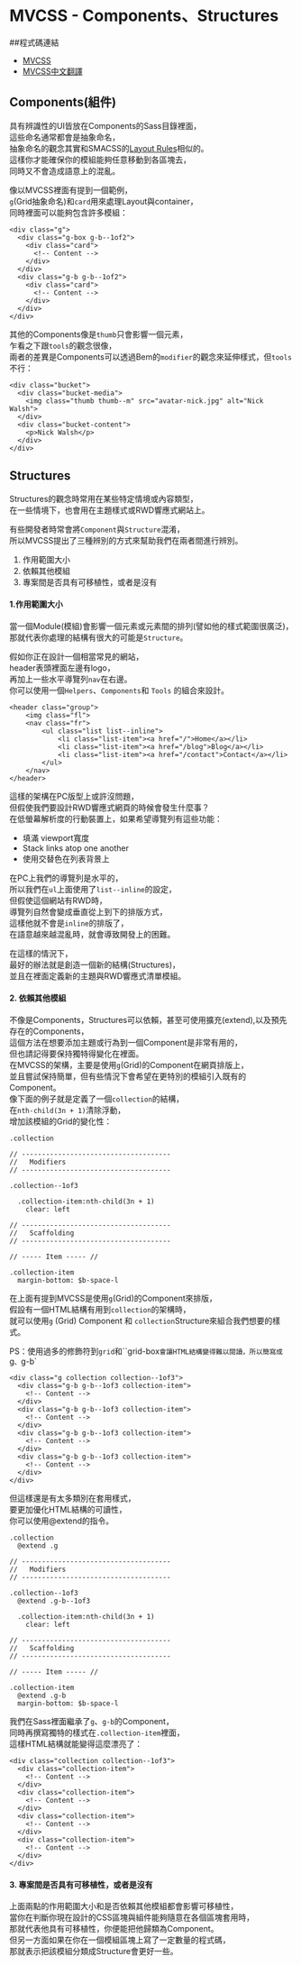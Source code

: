 # MVCSS - Components、Structures

##程式碼連結
* <a href="http://mvcss.github.io/" target="_blank">MVCSS</a>
* <a href="http://mvcss.ycnets.com/" target="_blank">MVCSS中文翻譯</a> 

## Components(組件)
具有辨識性的UI皆放在Components的Sass目錄裡面，  
這些命名通常都會是抽象命名，  
抽象命名的觀念其實和SMACSS的<a href="https://github.com/gonsakon/Learn-Sass-in-90-days/blob/master/docs/SMACSS/1.markdown#layout" target="_blank">Layout Rules</a>相似的。  
這樣你才能確保你的模組能夠任意移動到各區塊去，  
同時又不會造成語意上的混亂。  

像以MVCSS裡面有提到一個範例，  
`g`(Grid抽象命名)和`card`用來處理Layout與container，  
同時裡面可以能夠包含許多模組：  
```
<div class="g">
  <div class="g-box g-b--1of2">
    <div class="card">
      <!-- Content -->
    </div>
  </div>
  <div class="g-b g-b--1of2">
    <div class="card">
      <!-- Content -->
    </div>
  </div>
</div>
```  
其他的Components像是`thumb`只會影響一個元素，  
乍看之下跟`tools`的觀念很像，  
兩者的差異是Components可以透過Bem的`modifier`的觀念來延伸樣式，但`tools`不行：  
```
<div class="bucket">
  <div class="bucket-media">
    <img class="thumb thumb--m" src="avatar-nick.jpg" alt="Nick Walsh">
  </div>
  <div class="bucket-content">
    <p>Nick Walsh</p>
  </div>
</div>
```   
## Structures
Structures的觀念時常用在某些特定情境或內容類型，  
在一些情境下，也會用在主題樣式或RWD響應式網站上。  

有些開發者時常會將`Component`與`Structure`混淆，  
所以MVCSS提出了三種辨別的方式來幫助我們在兩者間進行辨別。  

1. 作用範圍大小  
2. 依賴其他模組  
3. 專案間是否具有可移植性，或者是沒有  

#### 1.作用範圍大小 
當一個Module(模組)會影響一個元素或元素間的排列(譬如他的樣式範圍很廣泛)，  
那就代表你處理的結構有很大的可能是`Structure`。  

假如你正在設計一個相當常見的網站，  
header表頭裡面左邊有logo，  
再加上一些水平導覽列`nav`在右邊。  
你可以使用一個`Helpers`、`Components`和 `Tools` 的組合來設計。   
```  
<header class="group">
    <img class="fl">
    <nav class="fr">
        <ul class="list list--inline">
            <li class="list-item"><a href="/">Home</a></li>
            <li class="list-item"><a href="/blog">Blog</a></li>
            <li class="list-item"><a href="/contact">Contact</a></li>
        </ul>
    </nav>
</header>
```
這樣的架構在PC版型上或許沒問題，  
但假使我們要設計RWD響應式網頁的時候會發生什麼事？  
在低螢幕解析度的行動裝置上，如果希望導覽列有這些功能：  
* 填滿 viewport寬度
* Stack links atop one another
* 使用交替色在列表背景上  

在PC上我們的導覽列是水平的，  
所以我們在`ul`上面使用了`list--inline`的設定，  
但假使這個網站有RWD時，  
導覽列自然會變成垂直從上到下的排版方式，  
這樣他就不會是`inline`的排版了，    
在語意越來越混亂時，就會導致開發上的困難。  

在這樣的情況下，  
最好的辦法就是創造一個新的結構(Structures)，  
並且在裡面定義新的主題與RWD響應式清單模組。  

#### 2. 依賴其他模組 
不像是Components，Structures可以依賴，甚至可使用擴充(extend),以及預先存在的Components，  
這個方法在想要添加主題或行為到一個Component是非常有用的，  
但也請記得要保持獨特得變化在裡面。  
在MVCSS的架構，主要是使用`g`(Grid)的Component在網頁排版上，  
並且嘗試保持簡單，但有些情況下會希望在更特別的模組引入既有的Component。  
像下面的例子就是定義了一個`collection`的結構，  
在`nth-child(3n + 1)`清除浮動，  
增加該模組的Grid的變化性：    
```
.collection

// -------------------------------------  
//   Modifiers
// -------------------------------------  

.collection--1of3

  .collection-item:nth-child(3n + 1)
    clear: left

// -------------------------------------  
//   Scaffolding  
// -------------------------------------  

// ----- Item ----- //  

.collection-item  
  margin-bottom: $b-space-l  
```
在上面有提到MVCSS是使用`g`(Grid)的Component來排版，  
假設有一個HTML結構有用到`collection`的架構時，  
就可以使用`g` (Grid) Component 和 `collection`Structure來組合我們想要的樣式。  

PS：使用過多的修飾符到`grid`和``grid-box`會讓HTML結構變得難以閱讀，所以簡寫成`g`、`g-b`  
```
<div class="g collection collection--1of3">
  <div class="g-b g-b--1of3 collection-item">
    <!-- Content -->
  </div>
  <div class="g-b g-b--1of3 collection-item">
    <!-- Content -->
  </div>
  <div class="g-b g-b--1of3 collection-item">
    <!-- Content -->
  </div>
  <div class="g-b g-b--1of3 collection-item">
    <!-- Content -->
  </div>
</div>
```  
但這樣還是有太多類別在套用樣式，  
要更加優化HTML結構的可讀性，  
你可以使用@extend的指令。  
```
.collection
  @extend .g

// -------------------------------------
//   Modifiers
// -------------------------------------

.collection--1of3
  @extend .g-b--1of3

  .collection-item:nth-child(3n + 1)
    clear: left

// -------------------------------------
//   Scaffolding
// -------------------------------------

// ----- Item ----- //

.collection-item
  @extend .g-b
  margin-bottom: $b-space-l
```
我們在Sass裡面繼承了`g`、`g-b`的Component，  
同時再撰寫獨特的樣式在`.collection-item`裡面，  
這樣HTML結構就能變得這麼漂亮了：  
```
<div class="collection collection--1of3">
  <div class="collection-item">
    <!-- Content -->
  </div>
  <div class="collection-item">
    <!-- Content -->
  </div>
  <div class="collection-item">
    <!-- Content -->
  </div>
  <div class="collection-item">
    <!-- Content -->
  </div>
</div>
```  
#### 3. 專案間是否具有可移植性，或者是沒有  
上面兩點的作用範圍大小和是否依賴其他模組都會影響可移植性，  
當你在判斷你現在設計的CSS區塊與組件能夠隨意在各個區塊套用時，  
那就代表他具有可移植性，你便能把他歸類為Component。  
但另一方面如果在你在一個模組區塊上寫了一定數量的程式碼，  
那就表示把該模組分類成Structure會更好一些。
